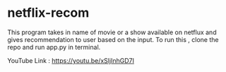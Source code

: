 # netflix-recom
This program takes in name of movie or a show available on netflux and gives recommendation to user based on the input. To run this , clone the repo and run app.py in terminal.

YouTube Link : https://youtu.be/xSljInhGD7I

